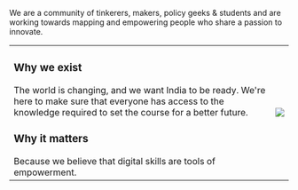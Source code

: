 We are a community of tinkerers, makers, policy geeks & students and are working towards mapping and empowering people who share a passion to innovate.
<table>
<tr>
<td>
<h3>Why we exist</h3>

The world is changing, and we want India to be ready. We're here to make sure that everyone has access to the knowledge required to set the course for a better future.

<h3>Why it matters</h3>
Because we believe that digital skills are tools of empowerment. 
</td>
<td>
<img src="https://tinkerhub.org/TinkerHub%20Foundation%2096f2f937d4084eafbee595b40e209f3f/IMG_5038.jpg">
</td>
</tr>
</table>
